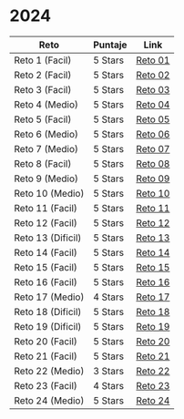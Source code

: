# 2024

| Reto | Puntaje | Link |
|---|---|---|
|Reto 1 (Facil)| 5 Stars |[Reto 01](https://github.com/SantiMenendez19/adventjs/tree/main/2024/challenge01)|
|Reto 2 (Facil)| 5 Stars |[Reto 02](https://github.com/SantiMenendez19/adventjs/tree/main/2024/challenge02)|
|Reto 3 (Facil)| 5 Stars |[Reto 03](https://github.com/SantiMenendez19/adventjs/tree/main/2024/challenge03)|
|Reto 4 (Medio)| 5 Stars |[Reto 04](https://github.com/SantiMenendez19/adventjs/tree/main/2024/challenge04)|
|Reto 5 (Facil)| 5 Stars |[Reto 05](https://github.com/SantiMenendez19/adventjs/tree/main/2024/challenge05)|
|Reto 6 (Medio)| 5 Stars |[Reto 06](https://github.com/SantiMenendez19/adventjs/tree/main/2024/challenge06)|
|Reto 7 (Medio)| 5 Stars |[Reto 07](https://github.com/SantiMenendez19/adventjs/tree/main/2024/challenge07)|
|Reto 8 (Facil)| 5 Stars |[Reto 08](https://github.com/SantiMenendez19/adventjs/tree/main/2024/challenge08)|
|Reto 9 (Medio)| 5 Stars |[Reto 09](https://github.com/SantiMenendez19/adventjs/tree/main/2024/challenge09)|
|Reto 10 (Medio)| 5 Stars |[Reto 10](https://github.com/SantiMenendez19/adventjs/tree/main/2024/challenge10)|
|Reto 11 (Facil)| 5 Stars |[Reto 11](https://github.com/SantiMenendez19/adventjs/tree/main/2024/challenge11)|
|Reto 12 (Facil)| 5 Stars |[Reto 12](https://github.com/SantiMenendez19/adventjs/tree/main/2024/challenge12)|
|Reto 13 (Dificil)| 5 Stars |[Reto 13](https://github.com/SantiMenendez19/adventjs/tree/main/2024/challenge13)|
|Reto 14 (Facil)| 5 Stars |[Reto 14](https://github.com/SantiMenendez19/adventjs/tree/main/2024/challenge14)|
|Reto 15 (Facil)| 5 Stars |[Reto 15](https://github.com/SantiMenendez19/adventjs/tree/main/2024/challenge15)|
|Reto 16 (Facil)| 5 Stars |[Reto 16](https://github.com/SantiMenendez19/adventjs/tree/main/2024/challenge16)|
|Reto 17 (Medio)| 4 Stars |[Reto 17](https://github.com/SantiMenendez19/adventjs/tree/main/2024/challenge17)|
|Reto 18 (Dificil)| 5 Stars |[Reto 18](https://github.com/SantiMenendez19/adventjs/tree/main/2024/challenge18)|
|Reto 19 (Dificil)| 5 Stars |[Reto 19](https://github.com/SantiMenendez19/adventjs/tree/main/2024/challenge19)|
|Reto 20 (Facil)| 5 Stars |[Reto 20](https://github.com/SantiMenendez19/adventjs/tree/main/2024/challenge20)|
|Reto 21 (Facil)| 5 Stars |[Reto 21](https://github.com/SantiMenendez19/adventjs/tree/main/2024/challenge21)|
|Reto 22 (Medio)| 3 Stars |[Reto 22](https://github.com/SantiMenendez19/adventjs/tree/main/2024/challenge22)|
|Reto 23 (Facil)| 4 Stars |[Reto 23](https://github.com/SantiMenendez19/adventjs/tree/main/2024/challenge23)|
|Reto 24 (Medio)| 5 Stars |[Reto 24](https://github.com/SantiMenendez19/adventjs/tree/main/2024/challenge24)|
